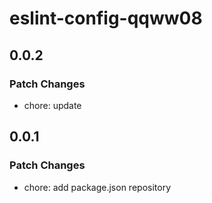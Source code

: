 # eslint-config-qqww08

## 0.0.2

### Patch Changes

- chore: update

## 0.0.1

### Patch Changes

- chore: add package.json repository
